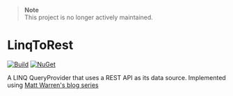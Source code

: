 > **Note** \
> This project is no longer actively maintained.

# LinqToRest

[![Build](https://github.com/messerli-informatik-ag/linq-to-rest/workflows/Build/badge.svg)](https://github.com/messerli-informatik-ag/linq-to-rest/actions?query=workflow%3ABuild)
[![NuGet](https://img.shields.io/nuget/v/Messerli.LinqToRest.svg)](https://www.nuget.org/packages/Messerli.LinqToRest/)

A LINQ QueryProvider that uses a REST API as its data source. Implemented using [Matt Warren's blog series](https://blogs.msdn.microsoft.com/mattwar/2008/11/18/linq-building-an-iqueryable-provider-series/)
